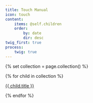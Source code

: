 ```yaml
---
title: Touch Manual
icon: touch
content:
    items: @self.children
    order:
        by: date
        dir: desc
twig_first: true
process:
    twig: true
---
```

{% set collection = page.collection() %}

{% for child in collection %}
<p>
    <a href="{{ child.url }}">{{ child.title }}</a>
</p>
{% endfor %}

